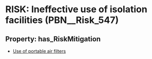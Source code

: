 # RISK: __Ineffective use of isolation facilities__ (PBN__Risk_547)

## Property: has_RiskMitigation

* [Use of portable air filters](PBN__RiskMitigation_774)

